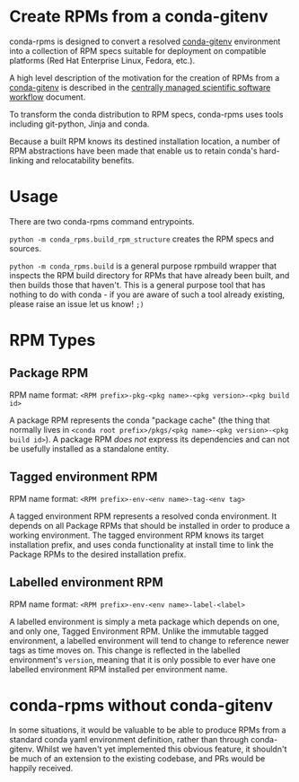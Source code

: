 Create RPMs from a conda-gitenv
===============================

conda-rpms is designed to convert a resolved [conda-gitenv](https://github.com/SciTools/conda-gitenv) environment into a collection of RPM specs suitable for deployment on compatible platforms (Red Hat Enterprise Linux, Fedora, etc.).

A high level description of the motivation for the creation of RPMs from a [conda-gitenv](https://github.com/SciTools/conda-gitenv) is described in the [centrally managed scientific software workflow](https://rawgit.com/pelson/conda-rpms/master/tmp_overview_docs/scitools-env-workflow.html) document.

To transform the conda distribution to RPM specs, conda-rpms uses tools including git-python, Jinja and conda.

Because a built RPM knows its destined installation location, a number of RPM abstractions have been made that enable us to retain conda's hard-linking and relocatability benefits.


Usage
=====

There are two conda-rpms command entrypoints.

`python -m conda_rpms.build_rpm_structure` creates the RPM specs and sources. 

`python -m conda_rpms.build` is a general purpose rpmbuild wrapper that inspects the RPM build directory for RPMs that have already been built, and then builds those that haven't. This is a general purpose tool that has nothing to do with conda - if you are aware of such a tool already existing, please raise an issue let us know! `;)`


RPM Types
=========

Package RPM
-----------

RPM name format: ``<RPM prefix>-pkg-<pkg name>-<pkg version>-<pkg build id>``

A package RPM represents the conda "package cache" (the thing that normally lives in `<conda root prefix>/pkgs/<pkg name>-<pkg version>-<pkg build id>`).
A package RPM *does not* express its dependencies and can not be usefully installed as a standalone entity.

Tagged environment RPM
----------------------

RPM name format: ``<RPM prefix>-env-<env name>-tag-<env tag>``

A tagged environment RPM represents a resolved conda environment.
It depends on all Package RPMs that should be installed in order to produce a working environment. The tagged environment RPM knows its target installation prefix, and uses conda functionality at install time to link the Package RPMs to the desired installation prefix.

Labelled environment RPM
------------------------

RPM name format: `<RPM prefix>-env-<env name>-label-<label>`

A labelled environment is simply a meta package which depends on one, and only one, Tagged Environment RPM.
Unlike the immutable tagged environment, a labelled environment will tend to change to reference newer tags as time moves on.
This change is reflected in the labelled environment's `version`, meaning that it is only possible to ever have one labelled environment RPM installed per environment name.


conda-rpms without conda-gitenv
===============================

In some situations, it would be valuable to be able to produce RPMs from a standard conda yaml environment definition, rather than through conda-gitenv.
Whilst we haven't yet implemented this obvious feature, it shouldn't be much of an extension to the existing codebase, and PRs would be happily received.



